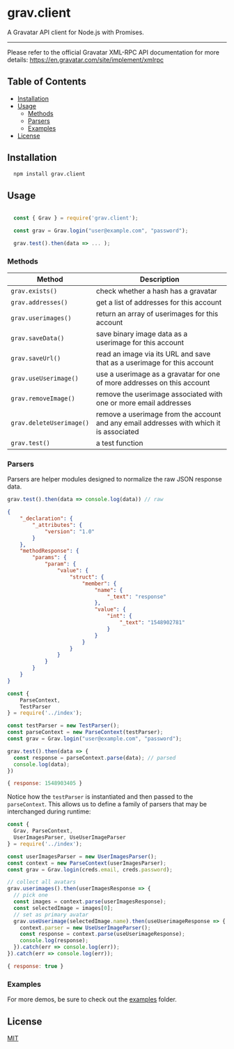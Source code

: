 # grav.client

 A Gravatar API client for Node.js with Promises.
 
 ---
 
 Please refer to the official Gravatar XML-RPC API documentation for more details:
 https://en.gravatar.com/site/implement/xmlrpc

## Table of Contents

- [Installation](#Installation)
- [Usage](#Usage)
    + [Methods](#Methods)
    + [Parsers](#Parsers)
    + [Examples](#Examples)
- [License](#License)


## Installation

```sh
  npm install grav.client
```

## Usage

```javascript
 
  const { Grav } = require('grav.client');

  const grav = Grav.login("user@example.com", "password");

  grav.test().then(data => ... );

 ```
 
### Methods
 
|Method     | Description  |
|-----------|--------------|
| `grav.exists()` | check whether a hash has a gravatar |
| `grav.addresses()` | get a list of addresses for this account |
| `grav.userimages()` | return an array of userimages for this account |
| `grav.saveData()` | save binary image data as a userimage for this account  |
| `grav.saveUrl()` | read an image via its URL and save that as a userimage for this account |
| `grav.useUserimage()` | use a userimage as a gravatar for one of more addresses on this account |
| `grav.removeImage()` | remove the userimage associated with one or more email addresses |
| `grav.deleteUserimage()` | remove a userimage from the account and any email addresses with which it is associated |
| `grav.test()` | a test function |
 
### Parsers

Parsers are helper modules designed to normalize the raw JSON response data.

```js
grav.test().then(data => console.log(data)) // raw
```
```json
{
    "_declaration": {
        "_attributes": {
            "version": "1.0"
        }
    },
    "methodResponse": {
        "params": {
            "param": {
                "value": {
                    "struct": {
                        "member": {
                            "name": {
                                "_text": "response"
                            },
                            "value": {
                                "int": {
                                    "_text": "1548902781"
                                }
                            }
                        }
                    }
                }
            }
        }
    }
}
```

```js
const { 
    ParseContext,
    TestParser
} = require('../index');

const testParser = new TestParser();
const parseContext = new ParseContext(testParser);
const grav = Grav.login("user@example.com", "password");

grav.test().then(data => {
  const response = parseContext.parse(data); // parsed
  console.log(data);
})
```

```js
{ response: 1548903405 }
```

Notice how the `testParser` is instantiated and then passed to the `parseContext`. This allows us to define a family of parsers that may be interchanged during runtime:

```js
const {
  Grav, ParseContext,
  UserImagesParser, UseUserImageParser
} = require('../index');

const userImagesParser = new UserImagesParser();
const context = new ParseContext(userImagesParser);
const grav = Grav.login(creds.email, creds.password);

// collect all avatars
grav.userimages().then(userImagesResponse => {
  // pick one
  const images = context.parse(userImagesResponse);
  const selectedImage = images[0];
  // set as primary avatar
  grav.useUserimage(selectedImage.name).then(useUserimageResponse => {
    context.parser = new UseUserImageParser();
    const response = context.parse(useUserimageResponse);
    console.log(response);
  }).catch(err => console.log(err));
}).catch(err => console.log(err));
```
```js
{ response: true }
```

### Examples
 
 For more demos, be sure to check out the [examples](https://github.com/mrtillman/grav.client/tree/master/examples) folder.

## License
[MIT](https://github.com/mrtillman/grav.client/blob/master/LICENSE.md)
